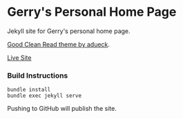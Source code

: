 # Gerry's Personal Home Page

Jekyll site for Gerry's personal home page.

[Good Clean Read theme by adueck](https://adueck.github.io/good-clean-read).

[Live Site](https://gshaw.ca)

### Build Instructions

```
bundle install
bundle exec jekyll serve
```

Pushing to GitHub will publish the site.
